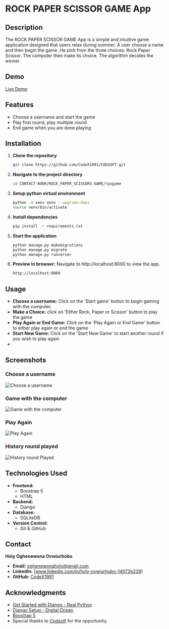 # ROCK PAPER SCISSOR GAME App
## Description
The ROCK PAPER SCISSOR GAME App is a simple and intuitive game application designed that users relax during summer.
A user choose a name and then begin the game. He pick from the three choices: Rock Paper Scissor. The computer
then make its choice. The algorithm decides the winner.

## Demo
[Live Demo](https://youtu.be/ZQBodgCKOmU)

## Features
- Choose a username and start the game
- Play first round, play multiple round
- End game when you are done playing

## Installation
1. **Clone the repository**
   ```bash
   git clone https://github.com/CodeX1991/CODSOFT.git
2. **Navigate to the project directory**
   ```bash
   cd CONTACT-BOOK/ROCK_PAPER_SCISSORS-GAME/rpsgame 
3. **Setup python virtual environment**
   ```bash
   python -m venv venv --upgrade-deps
   source venv/bin/activate
4. **Install dependencies**
   ```bash
   pip install -r requirements.txt
5. **Start the application**
   ```bash
   python manage.py makemigrations
   python manage.py migrate
   python manage.py runserver
6. **Preview in browser:**
   Navigate to http://localhost:8000 to view the app.
   ```bash
   http://localhost:8000
## Usage
- **Choose a username:** Click on the 'Start game' button to begin gaming with the computer.
- **Make a Choice:** click on 'Either Rock, Paper or Scissor' button to play the game
- **Play Again or End Game:** Click on the 'Play Again or End Game' button to either play again or end the game
- **Start New Game:** Click on the 'Start New Game' to start another round if you wish to play again
- 
## Screenshots

### Choose a username
![Choose a username](https://github.com/CodeX1991/CODSOFT/blob/main/ROCK_PAPER_SCISSORS-GAME/rpsgame/Images/rps-game-username.png)

### Game with the computer
![Game with the computer](https://github.com/CodeX1991/CODSOFT/blob/main/ROCK_PAPER_SCISSORS-GAME/rpsgame/Images/rps-game-game.png)

### Play Again
![Play Again](https://github.com/CodeX1991/CODSOFT/blob/main/ROCK_PAPER_SCISSORS-GAME/rpsgame/Images/rps-game-game-playgame.png)

### History round played
![History round Played](https://github.com/CodeX1991/CODSOFT/blob/main/ROCK_PAPER_SCISSORS-GAME/rpsgame/Images/rps-game-result.png)

## Technologies Used
- **Frontend:**
  - Boostrap 5
  - HTML
- **Backend:**
  - Django
- **Database:**
  - SQLiteDB
- **Version Control:**
  - Git & GitHub

## Contact
**Holy Oghenewona Ovwiurhobo**
- **Email:** oghenewonaholy@gmail.com
- **LinkedIn:** [www.linkedin.com/in/holy-ovwiurhobo-14072b229)
- **GitHub:** [CodeX1991](https://github.com/CodeX1991)

## Acknowledgments
- [Get Started with Django - Real Python](https://realpython.com/get-started-with-django-1/)
- [Django Setup - Digital Ocean](https://www.digitalocean.com/community/tutorials/how-to-install-django-and-set-up-a-development-environment-on-ubuntu-20-04)
- [Boostrap 5](https://getbootstrap.com/docs/5.0/getting-started/introduction/)
- Special thanks to [Codsoft](https://www.codsoft.in/) for the opportunity.
